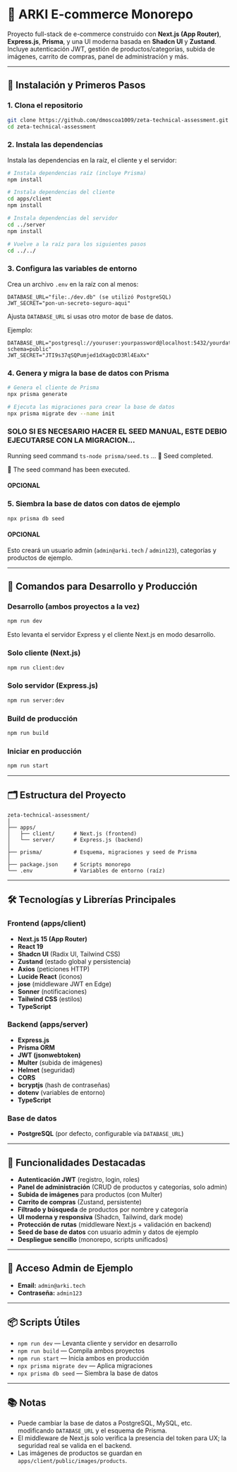 # 🛒 ARKI E-commerce Monorepo

Proyecto full-stack de e-commerce construido con **Next.js (App Router)**, **Express.js**, **Prisma**, y una UI moderna basada en **Shadcn UI** y **Zustand**. Incluye autenticación JWT, gestión de productos/categorías, subida de imágenes, carrito de compras, panel de administración y más.

---

## 🚀 Instalación y Primeros Pasos

### 1. Clona el repositorio

```bash
git clone https://github.com/dmoscoa1009/zeta-technical-assessment.git
cd zeta-technical-assessment
```

### 2. Instala las dependencias

Instala las dependencias en la raíz, el cliente y el servidor:

```bash
# Instala dependencias raíz (incluye Prisma)
npm install

# Instala dependencias del cliente
cd apps/client
npm install

# Instala dependencias del servidor
cd ../server
npm install

# Vuelve a la raíz para los siguientes pasos
cd ../../
```

### 3. Configura las variables de entorno

Crea un archivo `.env` en la raíz con al menos:

```
DATABASE_URL="file:./dev.db" (se utilizó PostgreSQL)
JWT_SECRET="pon-un-secreto-seguro-aqui"
```

Ajusta `DATABASE_URL` si usas otro motor de base de datos.

Ejemplo:

```
DATABASE_URL="postgresql://youruser:yourpassword@localhost:5432/yourdatabase?schema=public"
JWT_SECRET="JTI9s37qSQPumjed1dXagQcD3Rl4EaXx"
```

### 4. Genera y migra la base de datos con Prisma

```bash
# Genera el cliente de Prisma
npx prisma generate

# Ejecuta las migraciones para crear la base de datos
npx prisma migrate dev --name init
```

### SOLO SI ES NECESARIO HACER EL SEED MANUAL, ESTE DEBIO EJECUTARSE CON LA MIGRACION...

Running seed command `ts-node prisma/seed.ts` ...
🌱 Seed completed.

🌱 The seed command has been executed.

#### OPCIONAL

### 5. Siembra la base de datos con datos de ejemplo

```bash
npx prisma db seed
```

#### OPCIONAL

Esto creará un usuario admin (`admin@arki.tech` / `admin123`), categorías y productos de ejemplo.

---

## 🏁 Comandos para Desarrollo y Producción

### Desarrollo (ambos proyectos a la vez)

```bash
npm run dev
```

Esto levanta el servidor Express y el cliente Next.js en modo desarrollo.

### Solo cliente (Next.js)

```bash
npm run client:dev
```

### Solo servidor (Express.js)

```bash
npm run server:dev
```

### Build de producción

```bash
npm run build
```

### Iniciar en producción

```bash
npm run start
```

---

## 🗂️ Estructura del Proyecto

```
zeta-technical-assessment/
│
├── apps/
│   ├── client/      # Next.js (frontend)
│   └── server/      # Express.js (backend)
│
├── prisma/          # Esquema, migraciones y seed de Prisma
│
├── package.json     # Scripts monorepo
└── .env             # Variables de entorno (raíz)
```

---

## 🛠️ Tecnologías y Librerías Principales

### **Frontend (apps/client)**

- **Next.js 15 (App Router)**
- **React 19**
- **Shadcn UI** (Radix UI, Tailwind CSS)
- **Zustand** (estado global y persistencia)
- **Axios** (peticiones HTTP)
- **Lucide React** (iconos)
- **jose** (middleware JWT en Edge)
- **Sonner** (notificaciones)
- **Tailwind CSS** (estilos)
- **TypeScript**

### **Backend (apps/server)**

- **Express.js**
- **Prisma ORM**
- **JWT (jsonwebtoken)**
- **Multer** (subida de imágenes)
- **Helmet** (seguridad)
- **CORS**
- **bcryptjs** (hash de contraseñas)
- **dotenv** (variables de entorno)
- **TypeScript**

### **Base de datos**

- **PostgreSQL** (por defecto, configurable vía `DATABASE_URL`)

---

## 📝 Funcionalidades Destacadas

- **Autenticación JWT** (registro, login, roles)
- **Panel de administración** (CRUD de productos y categorías, solo admin)
- **Subida de imágenes** para productos (con Multer)
- **Carrito de compras** (Zustand, persistente)
- **Filtrado y búsqueda** de productos por nombre y categoría
- **UI moderna y responsiva** (Shadcn, Tailwind, dark mode)
- **Protección de rutas** (middleware Next.js + validación en backend)
- **Seed de base de datos** con usuario admin y datos de ejemplo
- **Despliegue sencillo** (monorepo, scripts unificados)

---

## 👤 Acceso Admin de Ejemplo

- **Email:** `admin@arki.tech`
- **Contraseña:** `admin123`

---

## 📦 Scripts Útiles

- `npm run dev` — Levanta cliente y servidor en desarrollo
- `npm run build` — Compila ambos proyectos
- `npm run start` — Inicia ambos en producción
- `npx prisma migrate dev` — Aplica migraciones
- `npx prisma db seed` — Siembra la base de datos

---

## 📚 Notas

- Puede cambiar la base de datos a PostgreSQL, MySQL, etc. modificando `DATABASE_URL` y el esquema de Prisma.
- El middleware de Next.js solo verifica la presencia del token para UX; la seguridad real se valida en el backend.
- Las imágenes de productos se guardan en `apps/client/public/images/products`.
